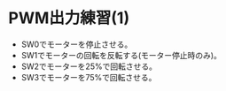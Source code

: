 # PWM出力練習(1)
* SW0でモーターを停止させる。
* SW1でモーターの回転を反転する(モーター停止時のみ)。
* SW2でモーターを25%で回転させる。
* SW3でモーターを75%で回転させる。
